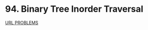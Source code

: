# 94. Binary Tree Inorder Traversal
[URL PROBLEMS](https://leetcode.com/problems/binary-tree-inorder-traversal/description/)